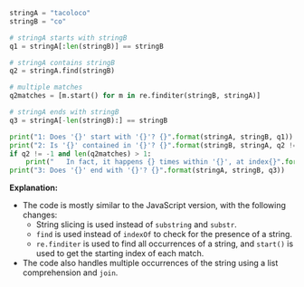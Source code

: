 ```python
stringA = "tacoloco"
stringB = "co"

# stringA starts with stringB
q1 = stringA[:len(stringB)] == stringB

# stringA contains stringB
q2 = stringA.find(stringB)

# multiple matches
q2matches = [m.start() for m in re.finditer(stringB, stringA)]

# stringA ends with stringB
q3 = stringA[-len(stringB):] == stringB

print("1: Does '{}' start with '{}'? {}".format(stringA, stringB, q1))
print("2: Is '{}' contained in '{}'? {}".format(stringB, stringA, q2 != -1))
if q2 != -1 and len(q2matches) > 1:
    print("   In fact, it happens {} times within '{}', at index{}".format(len(q2matches), stringA, ', '.join(map(str, q2matches))))
print("3: Does '{}' end with '{}'? {}".format(stringA, stringB, q3))
```

**Explanation:**

* The code is mostly similar to the JavaScript version, with the following changes:
    * String slicing is used instead of `substring` and `substr`.
    * `find` is used instead of `indexOf` to check for the presence of a string.
    * `re.finditer` is used to find all occurrences of a string, and `start()` is used to get the starting index of each match.
* The code also handles multiple occurrences of the string using a list comprehension and `join`.

